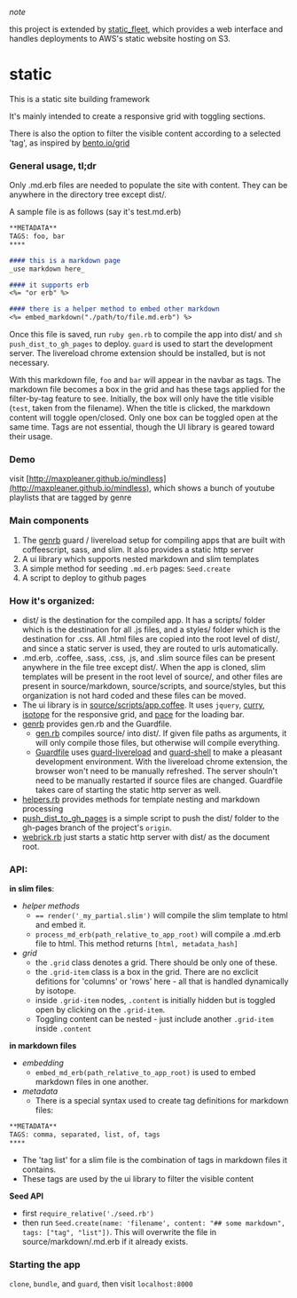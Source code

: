 _note_

this project is extended by [static_fleet](http://github.com/maxpleaner/static_fleet), which provides a web interface and handles deployments to AWS's static website hosting on S3. 

# static

This is a static site building framework

It's mainly intended to create a responsive grid with toggling sections.

There is also the option to filter the visible content according to a selected 'tag', as inspired by [bento.io/grid](https://bento.io/grid)

### General usage, tl;dr

Only .md.erb files are needed to populate the site with content. They can be anywhere in the directory tree except dist/.

A sample file is as follows (say it's test.md.erb)

```md
**METADATA**
TAGS: foo, bar
****

#### this is a markdown page
_use markdown here_

#### it supports erb
<%= "or erb" %>

#### there is a helper method to embed other markdown
<%= embed_markdown("./path/to/file.md.erb") %>
```

Once this file is saved, run `ruby gen.rb` to compile the app into dist/ and `sh push_dist_to_gh_pages` to deploy. `guard` is used to start the development server. The livereload chrome extension should be installed, but is not necessary.

With this markdown file, `foo` and `bar` will appear in the navbar as tags. The markdown file becomes a box in the grid and has these tags applied for the filter-by-tag feature to see. Initially, the box will only have the title visible  (`test`, taken from the filename). When the title is clicked, the markdown content will toggle open/closed. Only one box can be toggled open at the same time. Tags are not essential, though the UI library is geared toward their usage.

### Demo

visit [http://maxpleaner.github.io/mindless](http://maxpleaner.github.io/mindless), which shows a bunch of youtube playlists that are tagged by genre

### Main components

1. The [genrb](http://github.com/maxpleaner/genrb) guard / livereload setup for compiling apps that are built with coffeescript, sass, and slim. It also provides a static http server
2. A ui library which supports nested markdown and slim templates
3. A simple method for seeding `.md.erb` pages: `Seed.create`
4. A script to deploy to github pages

### How it's organized:

- dist/ is the destination for the compiled app. It has a scripts/ folder which is the destination for all .js files, and a styles/ folder which is the destination for .css. All .html files are copied into the root level of dist/, and since a static server is used, they are routed to urls automatically.
- .md.erb, .coffee, .sass, .css, .js, and .slim source files can be present anywhere in the file tree except dist/. When the app is cloned, slim templates will be present in the root level of source/, and other files are present in source/markdown, source/scripts, and source/styles, but this organization is not hard coded and these files can be moved.
- The ui library is in [source/scripts/app.coffee](./source/scripts/app.coffee). It uses `jquery`, [curry](https://github.com/dominictarr/curry), [isotope](http://isotope.metafizzy.co/) for the responsive grid, and   [pace](http://github.hubspot.com/pace/docs/welcome/) for the loading bar.
- [genrb](http://github.com/maxpleaner/genrb) provides gen.rb and the Guardfile.
  - [gen.rb](./gen.rb) compiles source/ into dist/. If given file paths as arguments, it will only compile those files, but otherwise will compile everything.
  - [Guardfile](./Guardfile) uses [guard-livereload](https://github.com/guard/guard-livereload) and [guard-shell](https://github.com/guard/guard-shell) to make a pleasant development environment. With the livereload chrome extension, the browser won't need to be manually refreshed. The server shouln't need to be manually restarted if source files are changed. Guardfile takes care of starting the static http server as well.
- [helpers.rb](./helpers.rb) provides methods for template nesting and markdown processing
- [push_dist_to_gh_pages](./push_dist_to_gh_pages) is a simple script to push the dist/ folder to the gh-pages branch of the project's `origin`.
- [webrick.rb](./webrick.rb) just starts a static http server with dist/ as the document root.

### API:

**in slim files**:

- _helper methods_
  - `== render('_my_partial.slim')` will compile the slim template to html and embed it.
  - `process_md_erb(path_relative_to_app_root)` will compile a .md.erb file to html. This method returns `[html, metadata_hash]`
- _grid_
  - the `.grid` class denotes a grid. There should be only one of these.
  - the `.grid-item` class is a box in the grid. There are no exclicit defitions for 'columns' or 'rows' here - all that is handled dynamically by isotope.
  - inside `.grid-item` nodes, `.content` is initially hidden but is toggled open by clicking on the `.grid-item`.
  - Toggling content can be nested - just include another `.grid-item` inside `.content`

**in markdown files**
- _embedding_
  - `embed_md_erb(path_relative_to_app_root)` is used to embed markdown files in one another.
- _metadata_
  - There is a special syntax used to create tag definitions for markdown files:
```txt
**METADATA**
TAGS: comma, separated, list, of, tags
****
```
  - The 'tag list' for a slim file is the combination of tags in markdown files it contains.
  - These tags are used by the ui library to filter the visible content


**Seed API**
- first `require_relative('./seed.rb')`
- then run `Seed.create(name: 'filename', content: "## some markdown", tags: ["tag", "list"])`. This will overwrite the file in source/markdown/<filename>.md.erb if it already exists.


### Starting the app

`clone`, `bundle`, and `guard`, then visit `localhost:8000`
